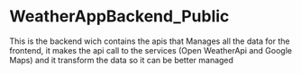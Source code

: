 # WeatherAppBackend_Public
This is the backend wich contains the apis that Manages all the data for the frontend, it makes the api call to the services (Open WeatherApi and Google Maps) and it transform the data so it can be better managed

